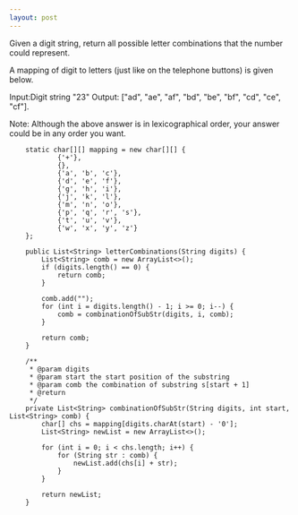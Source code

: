 ```yaml
---
layout: post
---
```


Given a digit string, return all possible letter combinations that the number could represent.

A mapping of digit to letters (just like on the telephone buttons) is given below.

Input:Digit string "23"
Output: ["ad", "ae", "af", "bd", "be", "bf", "cd", "ce", "cf"].

Note:
Although the above answer is in lexicographical order, your answer could be in any order you want. 

```
    static char[][] mapping = new char[][] {
            {'+'},
            {},
            {'a', 'b', 'c'},
            {'d', 'e', 'f'},
            {'g', 'h', 'i'},
            {'j', 'k', 'l'},
            {'m', 'n', 'o'},
            {'p', 'q', 'r', 's'},
            {'t', 'u', 'v'},
            {'w', 'x', 'y', 'z'}
    };

    public List<String> letterCombinations(String digits) {
        List<String> comb = new ArrayList<>();
        if (digits.length() == 0) {
            return comb;
        }

        comb.add("");
        for (int i = digits.length() - 1; i >= 0; i--) {
            comb = combinationOfSubStr(digits, i, comb);
        }

        return comb;
    }

    /**
     * @param digits
     * @param start the start position of the substring
     * @param comb the combination of substring s[start + 1]
     * @return
     */
    private List<String> combinationOfSubStr(String digits, int start, List<String> comb) {
        char[] chs = mapping[digits.charAt(start) - '0'];
        List<String> newList = new ArrayList<>();

        for (int i = 0; i < chs.length; i++) {
            for (String str : comb) {
                newList.add(chs[i] + str);
            }
        }

        return newList;
    }
```
